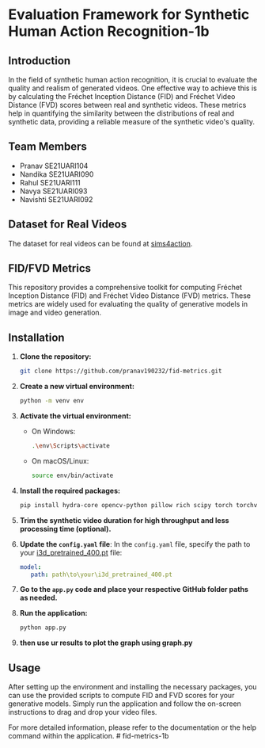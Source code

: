 # Evaluation Framework for Synthetic Human Action Recognition-1b

## Introduction

In the field of synthetic human action recognition, it is crucial to evaluate the quality and realism of generated videos. One effective way to achieve this is by calculating the Fréchet Inception Distance (FID) and Fréchet Video Distance (FVD) scores between real and synthetic videos. These metrics help in quantifying the similarity between the distributions of real and synthetic data, providing a reliable measure of the synthetic video's quality.

## Team Members

- Pranav   SE21UARI104
- Nandika  SE21UARI090
- Rahul    SE21UARI111
- Navya    SE21UARI093
- Navishti SE21UARI092

## Dataset for Real Videos

The dataset for real videos can be found at [sims4action](https://github.com/aroitberg/sims4action?tab=readme-ov-file).

## FID/FVD Metrics

This repository provides a comprehensive toolkit for computing Fréchet Inception Distance (FID) and Fréchet Video Distance (FVD) metrics. These metrics are widely used for evaluating the quality of generative models in image and video generation.

## Installation

1. **Clone the repository:**
    ```sh
    git clone https://github.com/pranav190232/fid-metrics.git
    ```

2. **Create a new virtual environment:**
    ```sh
    python -m venv env
    ```

3. **Activate the virtual environment:**
    - On Windows:
      ```sh
      .\env\Scripts\activate
      ```
    - On macOS/Linux:
      ```sh
      source env/bin/activate
      ```

4. **Install the required packages:**
    ```sh
    pip install hydra-core opencv-python pillow rich scipy torch torchvision
    ```

5. **Trim the synthetic video duration for high throughput and less processing time (optional).**

6. **Update the `config.yaml` file**:
   In the `config.yaml` file, specify the path to your [i3d_pretrained_400.pt](http://_vscodecontentref_/3) file:
   ```yaml
   model:
      path: path\to\your\i3d_pretrained_400.pt
   ```

7. **Go to the `app.py` code and place your respective GitHub folder paths as needed.**

8. **Run the application:**
    ```sh
    python app.py
    ```
9. **then use ur results to plot the graph using graph.py**

## Usage

After setting up the environment and installing the necessary packages, you can use the provided scripts to compute FID and FVD scores for your generative models. Simply run the application and follow the on-screen instructions to drag and drop your video files.

For more detailed information, please refer to the documentation or the help command within the application.
#   f i d - m e t r i c s - 1 b  
 